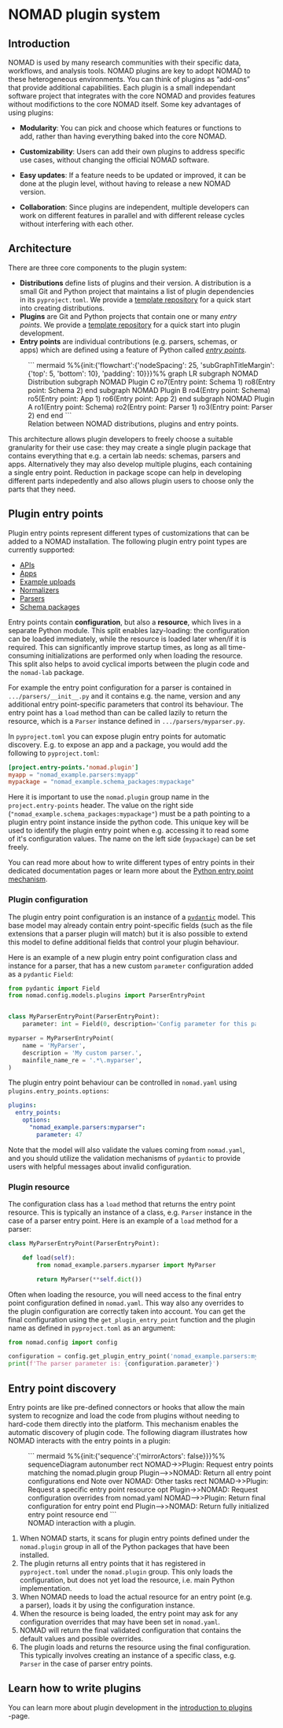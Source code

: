 # NOMAD plugin system

## Introduction

NOMAD is used by many research communities with their specific data, workflows, and analysis tools. NOMAD plugins are key
to adopt NOMAD to these heterogeneous environments.
You can think of plugins as “add-ons” that provide additional capabilities.
Each plugin is a small independant software project that integrates with the core NOMAD and provides features without modifictions to the core NOMAD itself.
Some key advantages of using plugins:

- **Modularity**: You can pick and choose which features or functions to add, rather than having everything baked into the core NOMAD.

- **Customizability**: Users can add their own plugins to address specific use cases, without changing the official NOMAD software.

- **Easy updates**: If a feature needs to be updated or improved, it can be done at the plugin level, without having to release a new NOMAD version.

- **Collaboration**: Since plugins are independent, multiple developers can work on different features in parallel and with different release cycles without interfering with each other.

## Architecture

There are three core components to the plugin system:

- **Distributions** define lists of plugins and their version. A distribution is a small
  Git and Python project that maintains a list of plugin dependencies in its `pyproject.toml`. We provide a [template repository](https://github.com/FAIRmat-NFDI/nomad-distro-template)
  for a quick start into creating distributions.
- **Plugins** are Git and Python projects that contain one or many *entry points*.
  We provide a [template repository](https://github.com/FAIRmat-NFDI/nomad-plugin-template)
  for a quick start into plugin development.
- **Entry points** are individual contributions (e.g. parsers, schemas, or apps)
  which are defined using a feature of Python called [*entry points*](https://setuptools.pypa.io/en/latest/userguide/entry_point.html).

<figure markdown style="width: 100%">
  ``` mermaid
  %%{init:{'flowchart':{'nodeSpacing': 25, 'subGraphTitleMargin': {'top': 5, 'bottom': 10}, 'padding': 10}}}%%
  graph LR
    subgraph NOMAD Distribution
      subgraph NOMAD Plugin C
        ro7(Entry point: Schema 1)
        ro8(Entry point: Schema 2)
      end
      subgraph NOMAD Plugin B
        ro4(Entry point: Schema)
        ro5(Entry point: App 1)
        ro6(Entry point: App 2)
      end
      subgraph NOMAD Plugin A
        ro1(Entry point: Schema)
        ro2(Entry point: Parser 1)
        ro3(Entry point: Parser 2)
      end
    end
  ```
  <figcaption>Relation between NOMAD distributions, plugins and entry points.</figcaption>
</figure>

This architecture allows plugin developers to freely choose a suitable granularity for their use case: they may create a single plugin package that contains everything that e.g. a certain lab needs: schemas, parsers and apps. Alternatively they may also develop multiple plugins, each containing a single entry point. Reduction in package scope can help in developing different parts indepedently and also allows plugin users to choose only the parts that they need.

## Plugin entry points

Plugin entry points represent different types of customizations that can be added to a NOMAD installation. The following plugin entry point types are currently supported:

- [APIs](../howto/plugins/apis.md)
- [Apps](../howto/plugins/apps.md)
- [Example uploads](../howto/plugins/example_uploads.md)
- [Normalizers](../howto/plugins/parsers.md)
- [Parsers](../howto/plugins/parsers.md)
- [Schema packages](../howto/plugins/schema_packages.md)

Entry points contain **configuration**, but also a **resource**, which lives in a separate Python module. This split enables lazy-loading: the configuration can be loaded immediately, while the resource is loaded later when/if it is required. This can significantly improve startup times, as long as all time-consuming initializations are performed only when loading the resource. This split also helps to avoid cyclical imports between the plugin code and the `nomad-lab` package.

For example the entry point configuration for a parser is contained in `.../parsers/__init__.py` and it contains e.g. the name, version and any additional entry point-specific parameters that control its behaviour. The entry point has a `load` method than can be called lazily to return the resource, which is a `Parser` instance defined in `.../parsers/myparser.py`.

In `pyproject.toml` you can expose plugin entry points for automatic discovery. E.g. to expose an app and a package, you would add the following to `pyproject.toml`:

```toml
[project.entry-points.'nomad.plugin']
myapp = "nomad_example.parsers:myapp"
mypackage = "nomad_example.schema_packages:mypackage"
```

Here it is important to use the `nomad.plugin` group name in the `project.entry-points` header. The value on the right side (`"nomad_example.schema_packages:mypackage"`) must be a path pointing to a plugin entry point instance inside the python code. This unique key will be used to identify the plugin entry point when e.g. accessing it to read some of it's configuration values. The name on the left side (`mypackage`) can be set freely.

You can read more about how to write different types of entry points in their dedicated documentation pages or learn more about the [Python entry point mechanism](https://setuptools.pypa.io/en/latest/userguide/entry_point.html).

### Plugin configuration

The plugin entry point configuration is an instance of a [`pydantic`](https://docs.pydantic.dev/latest/) model. This base model may already contain entry point-specific fields (such as the file extensions that a parser plugin will match) but it is also possible to extend this model to define additional fields that control your plugin behaviour.

Here is an example of a new plugin entry point configuration class and instance for a parser, that has a new custom `parameter` configuration added as a `pydantic` `Field`:

```python
from pydantic import Field
from nomad.config.models.plugins import ParserEntryPoint


class MyParserEntryPoint(ParserEntryPoint):
    parameter: int = Field(0, description='Config parameter for this parser.')

myparser = MyParserEntryPoint(
    name = 'MyParser',
    description = 'My custom parser.',
    mainfile_name_re = '.*\.myparser',
)
```

The plugin entry point behaviour can be controlled in `nomad.yaml` using `plugins.entry_points.options`:

```yaml
plugins:
  entry_points:
    options:
      "nomad_example.parsers:myparser":
        parameter: 47
```

Note that the model will also validate the values coming from `nomad.yaml`, and you should utilize the validation mechanisms of `pydantic` to provide users with helpful messages about invalid configuration.

### Plugin resource

The configuration class has a `load` method that returns the entry point resource. This is typically an instance of a class, e.g. `Parser` instance in the case of a parser entry point. Here is an example of a `load` method for a parser:

```python
class MyParserEntryPoint(ParserEntryPoint):

    def load(self):
        from nomad_example.parsers.myparser import MyParser

        return MyParser(**self.dict())
```

Often when loading the resource, you will need access to the final entry point configuration defined in `nomad.yaml`. This way also any overrides to the plugin configuration are correctly taken into account. You can get the final configuration using the `get_plugin_entry_point` function and the plugin name as defined in `pyproject.toml` as an argument:

```python
from nomad.config import config

configuration = config.get_plugin_entry_point('nomad_example.parsers:myparser')
print(f'The parser parameter is: {configuration.parameter}')
```

## Entry point discovery

Entry points are like pre-defined connectors or hooks that allow the main system to recognize and load the code from plugins without needing to hard-code them directly into the platform. This mechanism enables the automatic discovery of plugin code. The following diagram illustrates how NOMAD interacts with the entry points in a plugin:

<figure markdown style="width: 100%">
  ``` mermaid
  %%{init:{'sequence':{'mirrorActors': false}}}%%
  sequenceDiagram
    autonumber
    rect
      NOMAD->>Plugin: Request entry points matching the nomad.plugin group
      Plugin-->>NOMAD: Return all entry point configurations
    end
      Note over NOMAD: Other tasks
    rect
      NOMAD->>Plugin: Request a specific entry point resource
      opt
        Plugin->>NOMAD: Request configuration overrides from nomad.yaml
        NOMAD-->>Plugin: Return final configuration for entry point
      end
      Plugin-->>NOMAD: Return fully initialized entry point resource
    end
  ```
  <figcaption>NOMAD interaction with a plugin.</figcaption>
</figure>

1. When NOMAD starts, it scans for plugin entry points defined under the `nomad.plugin` group in all of the Python packages that have been installed.
2. The plugin returns all entry points that it has registered in `pyproject.toml` under the `nomad.plugin` group. This only loads the configuration, but does not yet load the resource, i.e. main Python implementation.
3. When NOMAD needs to load the actual resource for an entry point (e.g. a parser), loads it by using the configuration instance.
4. When the resource is being loaded, the entry point may ask for any configuration overrides that may have been set in `nomad.yaml`.
5. NOMAD will return the final validated configuration that contains the default values and possible overrides.
6. The plugin loads and returns the resource using the final configuration. This typically involves creating an instance of a specific class, e.g. `Parser` in the case of parser entry points.

## Learn how to write plugins

You can learn more about plugin development in the [introduction to plugins](../howto/plugins/plugins.md) -page.
